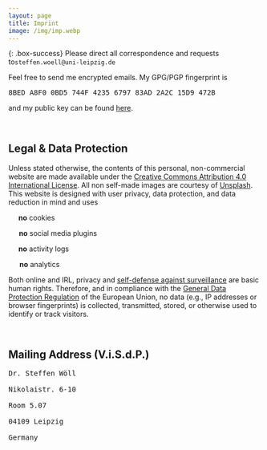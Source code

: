 ```yaml
---
layout: page
title: Imprint
image: /img/imp.webp
---
```


{: .box-success}
Please direct all correspondence and requests to`steffen.woell@uni-leipzig.de`

<div class="box-note" style="margin-bottom:60px">
Feel free to send me encrypted emails. My GPG/PGP fingerprint is <pre>8BED A8F0 0BD5 744F 4235 6797 83AD 2A2C 15D9 472B</pre> and my public key can be found <a href="/doc/sw_pgp_public_key.asc">here</a>.
</div>

<!--## Social Media
<div class="box-blue">
<div>
<div><i class="fab fa-researchgate" style="padding-right:15px"></i><a href="https://www.researchgate.net/profile/Steffen-Woell" target="_blank">ResearchGate</a></div><br/>
<div><i class="fab fa-mastodon" style="padding-right:15px"></i><a href="https://mastodon.social/@SteffenWoell" target="_blank">Mastodon</a></div><br/>
<div><i class="fab fa-instagram" style="padding-right:15px"></i><a href="https://www.instagram.com/streetart_leipzig/" target="_blank">Instagram</a></div><br/>
<div><i class="fab fa-soundcloud" style="padding-right:10px"></i><a href="https://soundcloud.com/w-a_s" target="_blank">SoundCloud</a></div>
</div>
</div>-->

## Legal & Data Protection

<div class="box-warning" style="margin-bottom:60px">
Unless stated otherwise, the contents of this personal, non-commercial website are made available under the <a rel="license" href="https://creativecommons.org/licenses/by/4.0/" title="CC BY 4.0" target="_blank">Creative Commons Attribution 4.0 International License</a>. All non self-made images are courtesy of <a href="https://unsplash.com/" target="_blank">Unsplash</a>. This website is designed with user privacy, data protection, and data reduction in mind and uses
<p><i class="fas fa-cookie-bite" style="padding-left:10px;padding-right:10px;color:#f1c40e"></i><b>no</b> cookies</p>
<p><i class="fas fa-thumbs-down" style="padding-left:10px;padding-right:11px;color:#f1c40e"></i><b>no</b> social media plugins</p>
<p><i class="fas fa-toilet-paper-slash" style="padding-left:10px;padding-right:10px;color:#f1c40e"></i><b>no</b> activity logs</p>
<p><i class="fas fa-eye-slash" style="padding-left:10px;padding-right:12px;color:#f1c40e"></i><b>no</b> analytics</p>
<p>Both online and IRL, privacy and <a href="https://ssd.eff.org/" target="_blank">self-defense against surveillance</a> are basic human rights. Therefore, and in compliance with the <a href="https://gdpr.eu/what-is-gdpr/" target="_blank">General Data Protection Regulation</a> of the European Union, no data (e.g., IP addresses or browser fingerprints) is collected, transmitted, stored, or otherwise used to identify or track visitors.</p>
</div>

## Mailing Address (V.i.S.d.P.)

<div class="box-note" style="margin-bottom:60px">
<pre>Dr. Steffen Wöll<br/>
Nikolaistr. 6-10<br/>
Room 5.07<br/>
04109 Leipzig<br/>
Germany</pre>
</div>
